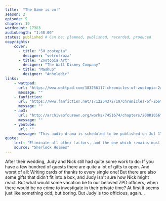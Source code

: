 ```yaml
---
title:  "The Game is on!"
season: 2
episode: 9
chapter: 19
wordcount: 17383
audioLength: "1:48:00"
status: published # Can be: planned, published, recorded, produced
copyrights:
    cover:
      - title: "SH_zootopia"
        designer: "vetrofroza"
      - title: "Zootopia Art"
        designer: "The Walt Disney Company"
      - title: "Mashup"
        designer: "Anheledir"
links:
    - wattpad:
      url: "https://www.wattpad.com/383266117-chronicles-of-zootopia-2x09-the-game-is-on"
      message: ""
    - fanfiction:
      url: "https://www.fanfiction.net/s/12254372/19/Chronicles-of-Zootopia"
      message: ""
    - ao3:
      url: "http://archiveofourown.org/works/7451674/chapters/20081056"
      message: ""
    - youtube:
      url: ""
      message: "This audio drama is scheduled to be published on Jul 17, 2017!"
quote:
    text: "Eliminate all other factors, and the one which remains must be the truth."
    source: "Sherlock Holmes"
---
```

After their wedding, Judy and Nick still had quite some work to do: If you have a few hundred of guests there are quite a lot of gifts to open. And worst of all: Writing cards of thanks to every single one! But there are also some gifts that didn't fit into a box, and Judy isn't sure how Nick might react. But what would some vacation be to our beloved ZPD officers, when there would be no crime to investigate in their private time? At first it seems just like something odd, but boring. But Judy is too officious, again...